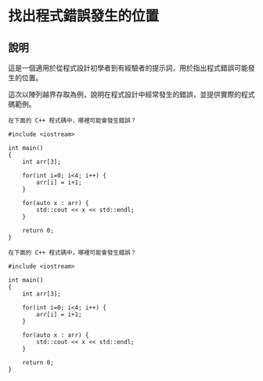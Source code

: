 # 找出程式錯誤發生的位置

## 說明
這是一個適用於從程式設計初學者到有經驗者的提示詞，用於指出程式錯誤可能發生的位置。

這次以陣列越界存取為例，說明在程式設計中經常發生的錯誤，並提供實際的程式碼範例。

```plaintext
在下面的 C++ 程式碼中，哪裡可能會發生錯誤？

#include <iostream>

int main()
{
    int arr[3];
    
    for(int i=0; i<4; i++) {
        arr[i] = i+1;
    }
    
    for(auto x : arr) {
        std::cout << x << std::endl;
    }
    
    return 0;
}
```

```plaintext
在下面的 C++ 程式碼中，哪裡可能會發生錯誤？

#include <iostream>

int main()
{
    int arr[3];
    
    for(int i=0; i<4; i++) {
        arr[i] = i+1;
    }
    
    for(auto x : arr) {
        std::cout << x << std::endl;
    }
    
    return 0;
}
```